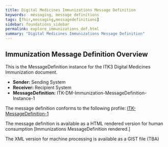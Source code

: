 ```yaml
---
title: Digital Medicines Immunizations Message Definition
keywords:  messaging, message definitions
tags: [fhir,messaging,messagedefinitions]
sidebar: foundations_sidebar
permalink: explore_immunizations_def.html
summary: "Digital Medicines Immunizations Message Definition"
---
```




## Immunization Message Definition Overview ##

This is the MessageDefinition instance for the ITK3 Digital Medicines Immunization document.

- **Sender:**  Sending System
- **Receiver:** Recipient System
- **MessageDefinition:** ITK-DM-Immunization-MessageDefinition-Instance-1

The message definition conforms to the following profile: [ITK-MessageDefinition-1](https://fhir.nhs.uk/STU3/StructureDefinition/ITK-MessageDefinition-1)

The message definition is available as a HTML rendered version for human consumption [Immunizations MessageDefinition rendered.]

The XML version for machine processing is available as a GIST file (TBA)











